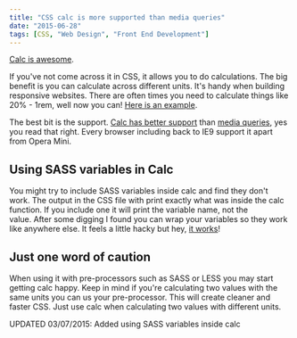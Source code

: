 ```yaml
---
title: "CSS calc is more supported than media queries"
date: "2015-06-28"
tags: [CSS, "Web Design", "Front End Development"]
---
```


[Calc is awesome](https://developer.mozilla.org/en-US/docs/Web/CSS/calc).

If you've not come across it in CSS, it allows you to do calculations. The big benefit is you can calculate across different units. It's handy when building responsive websites. There are often times you need to calculate things like 20% - 1rem, well now you can! [Here is an example](https://gist.github.com/daveredfern/7c597beb6281c5ab9092).

The best bit is the support. [Calc has better support](http://caniuse.com/#search=calc) than [media queries](http://caniuse.com/#feat=css-media-resolution), yes you read that right. Every browser including back to IE9 support it apart from Opera Mini.

## Using SASS variables in Calc

You might try to include SASS variables inside calc and find they don't work. The output in the CSS file with print exactly what was inside the calc function. If you include one it will print the variable name, not the value. After some digging I found you can wrap your variables so they work like anywhere else. It feels a little hacky but hey, [it works](https://gist.github.com/daveredfern/4f4f48146ab7b9ffa636)!

## Just one word of caution

When using it with pre-processors such as SASS or LESS you may start getting calc happy. Keep in mind if you're calculating two values with the same units you can us your pre-processor. This will create cleaner and faster CSS. Just use calc when calculating two values with different units.

UPDATED 03/07/2015: Added using SASS variables inside calc
